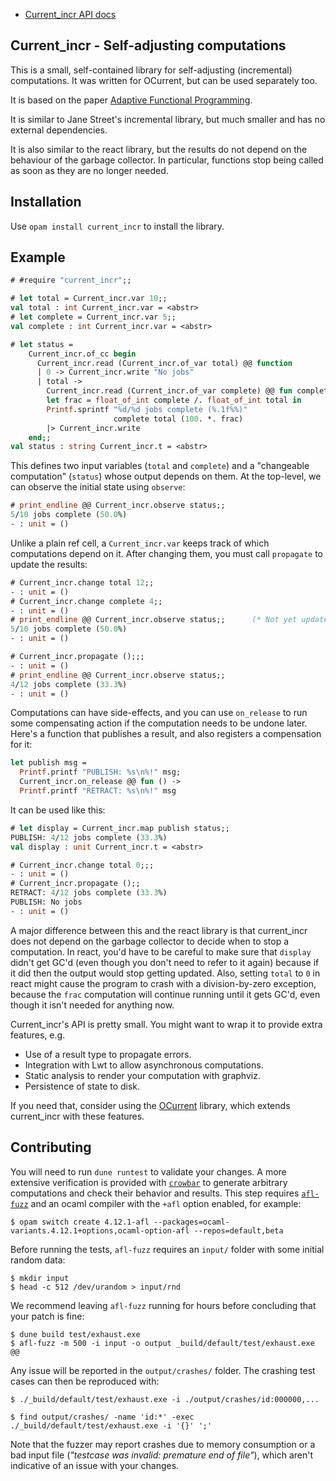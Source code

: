 * [Current_incr API docs](https://ocurrent.github.io/ocurrent/current_incr/Current_incr/index.html)

## Current_incr - Self-adjusting computations

This is a small, self-contained library for self-adjusting (incremental) computations.
It was written for OCurrent, but can be used separately too.

It is based on the paper [Adaptive Functional Programming](https://www.cs.cmu.edu/~guyb/papers/popl02.pdf).

It is similar to Jane Street's incremental library, but much smaller and
has no external dependencies.

It is also similar to the react library, but the results do not depend on the
behaviour of the garbage collector. In particular, functions stop being called
as soon as they are no longer needed.

## Installation

Use `opam install current_incr` to install the library.

## Example

```ocaml
# #require "current_incr";;

# let total = Current_incr.var 10;;
val total : int Current_incr.var = <abstr>
# let complete = Current_incr.var 5;;
val complete : int Current_incr.var = <abstr>

# let status =
    Current_incr.of_cc begin
      Current_incr.read (Current_incr.of_var total) @@ function
      | 0 -> Current_incr.write "No jobs"
      | total ->
        Current_incr.read (Current_incr.of_var complete) @@ fun complete ->
        let frac = float_of_int complete /. float_of_int total in
        Printf.sprintf "%d/%d jobs complete (%.1f%%)"
                       complete total (100. *. frac)
        |> Current_incr.write
    end;;
val status : string Current_incr.t = <abstr>
```

This defines two input variables (`total` and `complete`) and a "changeable computation" (`status`) whose output depends on them.
At the top-level, we can observe the initial state using `observe`:

```ocaml
# print_endline @@ Current_incr.observe status;;
5/10 jobs complete (50.0%)
- : unit = ()
```

Unlike a plain ref cell, a `Current_incr.var` keeps track of which computations depend on it.
After changing them, you must call `propagate` to update the results:

```ocaml
# Current_incr.change total 12;;
- : unit = ()
# Current_incr.change complete 4;;
- : unit = ()
# print_endline @@ Current_incr.observe status;;      (* Not yet updated *);;
5/10 jobs complete (50.0%)
- : unit = ()

# Current_incr.propagate ();;;
- : unit = ()
# print_endline @@ Current_incr.observe status;;
4/12 jobs complete (33.3%)
- : unit = ()
```

Computations can have side-effects, and you can use `on_release` to run some compensating action if the computation needs to be undone later. Here's a function that publishes a result, and also registers a compensation for it:

```ocaml
let publish msg =
  Printf.printf "PUBLISH: %s\n%!" msg;
  Current_incr.on_release @@ fun () ->
  Printf.printf "RETRACT: %s\n%!" msg
```

It can be used like this:

```ocaml
# let display = Current_incr.map publish status;;
PUBLISH: 4/12 jobs complete (33.3%)
val display : unit Current_incr.t = <abstr>

# Current_incr.change total 0;;;
- : unit = ()
# Current_incr.propagate ();;
RETRACT: 4/12 jobs complete (33.3%)
PUBLISH: No jobs
- : unit = ()
```

A major difference between this and the react library is that current_incr does not depend on the garbage collector to decide when to stop a computation. In react, you'd have to be careful to make sure that `display` didn't get GC'd (even though you don't need to refer to it again) because if it did then the output would stop getting updated. Also, setting `total` to `0` in react might cause the program to crash with a division-by-zero exception, because the `frac` computation will continue running until it gets GC'd, even though it isn't needed for anything now.

Current_incr's API is pretty small. You might want to wrap it to provide extra features, e.g.

- Use of a result type to propagate errors.
- Integration with Lwt to allow asynchronous computations.
- Static analysis to render your computation with graphviz.
- Persistence of state to disk.

If you need that, consider using the [OCurrent](https://github.com/ocurrent/ocurrent) library,
which extends current_incr with these features.

## Contributing

You will need to run `dune runtest` to validate your changes. A more extensive verification is provided with [`crowbar`](https://github.com/stedolan/crowbar) to generate arbitrary computations and check their behavior and results. This step requires [`afl-fuzz`](https://lcamtuf.coredump.cx/afl/) and an ocaml compiler with the `+afl` option enabled, for example:

```shell
$ opam switch create 4.12.1-afl --packages=ocaml-variants.4.12.1+options,ocaml-option-afl --repos=default,beta
```

Before running the tests, `afl-fuzz` requires an `input/` folder with some initial random data:

```shell
$ mkdir input
$ head -c 512 /dev/urandom > input/rnd
```

We recommend leaving `afl-fuzz` running for hours before concluding that your patch is fine:

```shell
$ dune build test/exhaust.exe
$ afl-fuzz -m 500 -i input -o output _build/default/test/exhaust.exe @@
```

Any issue will be reported in the `output/crashes/` folder. The crashing test cases can then be reproduced with:

```shell
$ ./_build/default/test/exhaust.exe -i ./output/crashes/id:000000,...

$ find output/crashes/ -name 'id:*' -exec ./_build/default/test/exhaust.exe -i '{}' ';'
```

Note that the fuzzer may report crashes due to memory consumption or a bad input file (*"testcase was invalid: premature end of file"*), which aren't indicative of an issue with your changes.

